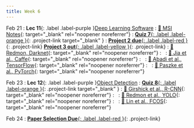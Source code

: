 ```yaml
---
title: Week 6
---
```


Feb 21
: **Lec 11**{: .label .label-purple }[Deep Learning Software](/CSCI5980-Spr23-DeepRob/assets/slides/minn_deeprob_minn_deeprob_11_deep_learning_software.pdf)
  : [📖 MSI Notes](https://chestnut-principal-9f6.notion.site/Intro-to-Minnesota-Super-computing-db9a3b5f414548de8523290e6efa6cf4){: target="_blank" rel="noopener noreferrer"}
: [**Quiz 7**{: .label .label-orange }](https://www.gradescope.com/courses/481744){: .project-link target="_blank" }
: [**Project 2 due**{: .label .label-red }](/CSCI5980-Spr23-DeepRob/projects/project2/){: .project-link} [**Project 3 out**{: .label .label-yellow }](/CSCI5980-Spr23-DeepRob/projects/project3/){: .project-link} 
  : [📖 Redmon, Darknet](https://pjreddie.com/darknet/){: target="_blank" rel="noopener noreferrer"}
: &nbsp;
  : [📖 Jia et al., Caffe](https://arxiv.org/abs/1408.5093){: target="_blank" rel="noopener noreferrer"}
: &nbsp;
  : [📖 Abadi et al., TensorFlow](https://arxiv.org/abs/1603.04467){: target="_blank" rel="noopener noreferrer"}
: &nbsp;
  : [📖 Paszke et al., PyTorch](https://arxiv.org/abs/1912.01703){: target="_blank" rel="noopener noreferrer"}


Feb 23
: **Lec 12**{: .label .label-purple }[Object Detection](/CSCI5980-Spr23-DeepRob/assets/slides/minn_deeprob_minn_deeprob_12_object_detection.pdf)
: [**Quiz 8**{: .label .label-orange }](https://www.gradescope.com/courses/481744){: .project-link target="_blank" }
  : [📖 Girshick et al., R-CNN](https://arxiv.org/abs/1311.2524){: target="_blank" rel="noopener noreferrer"}
: &nbsp;
  : [📖 Redmon et al., YOLO](https://arxiv.org/abs/1506.02640){: target="_blank" rel="noopener noreferrer"}
: &nbsp;
  : [📖 Lin et al., FCOS](https://arxiv.org/abs/1708.02002){: target="_blank" rel="noopener noreferrer"}


Feb 24
: [**Paper Selection Due**{: .label .label-red }](https://docs.google.com/spreadsheets/d/1sk_ZAVoew_V6lGCP-ndfbNH_rkOEIxcqhhJfqQo3V7s/edit?usp=sharing){: .project-link}

<!-- Feb 10
: **Dis 6**{: .label .label-blue }[Tensorflow, Keras, Darknet, etc.](#)
 -->
